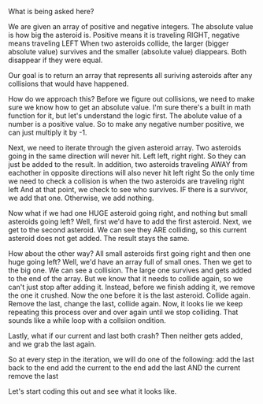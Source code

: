 What is being asked here?

We are given an array of positive and negative integers.
The absolute value is how big the asteroid is.
Positive means it is traveling RIGHT, negative means traveling LEFT
When two asteroids collide, the larger (bigger absolute value) survives and the smaller (absolute value) diappears. Both disappear if they were equal.

Our goal is to return an array that represents all suriving asteroids after any collisions that would have happened.

How do we approach this? Before we figure out collisions, we need to make sure we know how to get an absolute value. I'm sure there's a built in math function for it, but let's understand the logic first.
The abolute value of a number is a positive value. So to make any negative number positive, we can just multiply it by -1.

Next, we need to iterate through the given asteroid array.
Two asteroids going in the same direction will never hit.
Left left, right right.
So they can just be added to the result.
In addition, two asteroids traveling AWAY from eachother in opposite directions will also never hit
left right
So the only time we need to check a collision is when the two asteroids are traveling
right left
And at that point, we check to see who survives.
IF there is a survivor, we add that one.
Otherwise, we add nothing.

Now what if we had one HUGE asteroid going right, and nothing but small asteroids going left?
Well, first we'd have to add the first asteroid.
Next, we get to the second asteroid.
We can see they ARE colliding, so this current asteroid does not get added.
The result stays the same.

How about the other way?
All small asteroids first going right and then one huge going left?
Well, we'd have an array full of small ones.
Then we get to the big one.
We can see a collision.
The large one survives and gets added to the end of the array.
But we know that it needs to collide again, so we can't just stop after adding it.
Instead, before we finish adding it, we remove the one it crushed.
Now the one before it is the last asteroid.
Collide again.
Remove the last, change the last, collide again.
Now, it looks lie we keep repeating this process over and over again until we stop colliding. That sounds like a while loop with a collsiion ondition.

Lastly, what if our current and last both crash?
Then neither gets added, and we grab the last again.

So at every step in the iteration, we will do one of the following:
    add the last back to the end
    add the current to the end
    add the last AND the current
    remove the last

Let's start coding this out and see what it looks like.